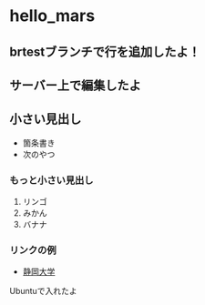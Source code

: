 # hello_mars

## brtestブランチで行を追加したよ！

## サーバー上で編集したよ

## 小さい見出し

- 箇条書き
- 次のやつ

### もっと小さい見出し

1. リンゴ
2. みかん
3. バナナ

### リンクの例

- [静岡大学](https://www.shizuoka.ac.jp)

Ubuntuで入れたよ

